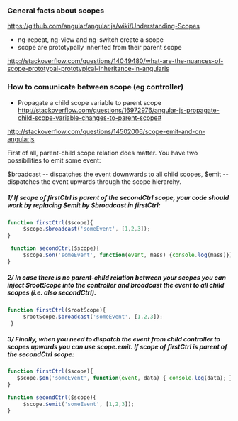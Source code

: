 ### General facts about scopes

https://github.com/angular/angular.js/wiki/Understanding-Scopes

* ng-repeat, ng-view and ng-switch create a scope 
* scope are prototypally inherited from their parent scope

http://stackoverflow.com/questions/14049480/what-are-the-nuances-of-scope-prototypal-prototypical-inheritance-in-angularjs

### How to comunicate between scope (eg controller)
* Propagate a child scope variable to parent scope    
http://stackoverflow.com/questions/16972976/angular-js-propagate-child-scope-variable-changes-to-parent-scope#

http://stackoverflow.com/questions/14502006/scope-emit-and-on-angularjs

First of all, parent-child scope relation does matter. You have two possibilities to emit some event:

$broadcast -- dispatches the event downwards to all child scopes,
$emit -- dispatches the event upwards through the scope hierarchy.

##### 1/ If scope of firstCtrl is parent of the secondCtrl scope, your code should work by replacing $emit by $broadcast in firstCtrl:
````js
function firstCtrl($scope){
     $scope.$broadcast('someEvent', [1,2,3]);
}

 function secondCtrl($scope){
     $scope.$on('someEvent', function(event, mass) {console.log(mass)});
}
````

##### 2/ In case there is no parent-child relation between your scopes you can inject $rootScope into the controller and broadcast the event to all child scopes (i.e. also secondCtrl).
````js
function firstCtrl($rootScope){
     $rootScope.$broadcast('someEvent', [1,2,3]);
 }
````
#####  3/  Finally, when you need to dispatch the event from child controller to scopes upwards you can use $scope.$emit. If scope of firstCtrl is parent of the secondCtrl scope:
````js
function firstCtrl($scope){
   $scope.$on('someEvent', function(event, data) { console.log(data); });
}

function secondCtrl($scope){
     $scope.$emit('someEvent', [1,2,3]);
}

````